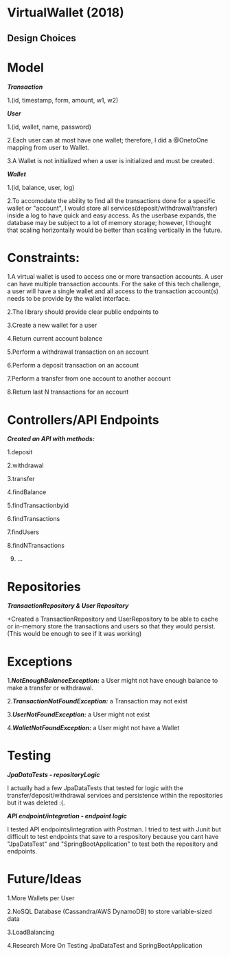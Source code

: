 # VirtualWallet (2018)

Design Choices
----------------------------------
# Model
***Transaction***

1.(id, timestamp, form, amount, w1, w2)

***User***

1.(id, wallet, name, password)

2.Each user can at most have one wallet; therefore, I did a @OnetoOne mapping from user to Wallet.

3.A Wallet is not initialized when a user is initialized and must be created.


***Wallet***

1.(id, balance, user, log)

2.To accomodate the ability to find all the transactions done for a specific wallet or "account", I would store all services(deposit/withdrawal/transfer) inside a log to have quick and easy access. As the userbase expands, the database may be subject to a lot of memory storage; however, I thought that scaling horizontally would be better than scaling vertically in the future. 


# Constraints: 
1.A virtual wallet is used to access one or more transaction accounts. A user can have multiple
transaction accounts. For the sake of this tech challenge, a user will have a single wallet and all access
to the transaction account(s) needs to be provide by the wallet interface.

2.The library should provide clear public endpoints to

3.Create a new wallet for a user

4.Return current account balance

5.Perform a withdrawal transaction on an account

6.Perform a deposit transaction on an account

7.Perform a transfer from one account to another account

8.Return last N transactions for an account


# Controllers/API Endpoints

***Created an API with methods:***

1.deposit

2.withdrawal

3.transfer

4.findBalance

5.findTransactionbyid

6.findTransactions

7.findUsers

8.findNTransactions

9. ...


# Repositories

***TransactionRepository & User Repository***

+Created a TransactionRepository and UserRepository to be able to cache or in-memory store the transactions and users so that they would persist. (This would be enough to see if it was working)


# Exceptions

1.***NotEnoughBalanceException:***
a User might not have enough balance to make a transfer or withdrawal.

2.***TransactionNotFoundException:***
a Transaction may not exist

3.***UserNotFoundException:***
a User might not exist

4.***WalletNotFoundException:***
a User might not have a Wallet


# Testing
***JpaDataTests - repositoryLogic***

I actually had a few JpaDataTests that tested for logic with the transfer/deposit/withdrawal services and persistence within the repositories but it was deleted :(. 

***API endpoint/integration - endpoint logic***

I tested API endpoints/integration with Postman. I tried to test with Junit but difficult to test endpoints that save to a respository because you cant have "JpaDataTest" and "SpringBootApplication" to test both the repository and endpoints.


# Future/Ideas

1.More Wallets per User

2.NoSQL Database (Cassandra/AWS DynamoDB) to store variable-sized data 

3.LoadBalancing

4.Research More On Testing JpaDataTest and SpringBootApplication



